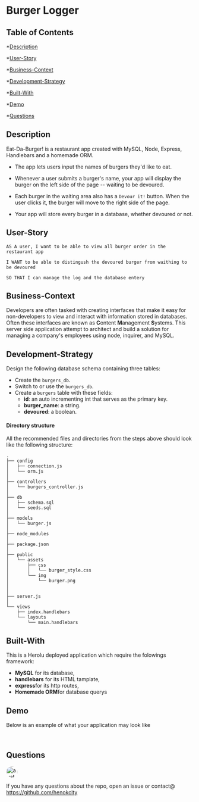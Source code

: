 # Burger Logger

## Table of Contents

*[Description](#Description)

*[User-Story](##User-Story)

*[Business-Context](#Business-Context)

*[Development-Strategy](#Development-Strategy)

*[Built-With](#Built-With)

*[Demo](#Demo)

*[Questions](#questions)

## Description

Eat-Da-Burger! is a restaurant app created with MySQL, Node, Express, Handlebars and a homemade ORM.

* The app lets users input the names of burgers they'd like to eat.

* Whenever a user submits a burger's name, your app will display the burger on the left side of the page -- waiting to be devoured.

* Each burger in the waiting area also has a `Devour it!` button. When the user clicks it, the burger will move to the right side of the page.

* Your app will store every burger in a database, whether devoured or not.


## User-Story
    AS A user, I want to be able to view all burger order in the restaurant app

    I WANT to be able to distingush the devoured burger from waithing to be devoured

    SO THAT I can manage the log and the database entery

## Business-Context

Developers are often tasked with creating interfaces that make it easy for non-developers to view and interact with information stored in databases. Often these interfaces are known as **C**ontent **M**anagement **S**ystems. This server side application attempt to architect and build a solution for managing a company's employees using node, inquirer, and MySQL.

## Development-Strategy

Design the following database schema containing three tables:


   * Create the `burgers_db`.
   * Switch to or use the `burgers_db`.
   * Create a `burgers` table with these fields:
     * **id**: an auto incrementing int that serves as the primary key.
     * **burger_name**: a string.
     * **devoured**: a boolean.

#### Directory structure

All the recommended files and directories from the steps above should look like the following structure:

```
.
├── config
│   ├── connection.js
│   └── orm.js
│ 
├── controllers
│   └── burgers_controller.js
│
├── db
│   ├── schema.sql
│   └── seeds.sql
│
├── models
│   └── burger.js
│ 
├── node_modules
│ 
├── package.json
│
├── public
│   └── assets
│       ├── css
│       │   └── burger_style.css
│       └── img
│           └── burger.png
│   
│
├── server.js
│
└── views
    ├── index.handlebars
    └── layouts
        └── main.handlebars
```
  


## Built-With

This is a Herolu deployed application which require the folowings framework:

  * **MySQL** for its database,  
  * **handlebars** for its HTML tamplate,
  * **express**for its http routes,
  * **Homemade ORM**for database querys

## Demo

Below is an example of what your application may look like

![]()
![]()


## Questions

<img src="https://avatars2.githubusercontent.com/u/60395898?v=4" alt="avatar" style="border-radius: 16px" width="30"/>

If you have any questions about the repo, open an issue or contact@
https://github.com/henokcity